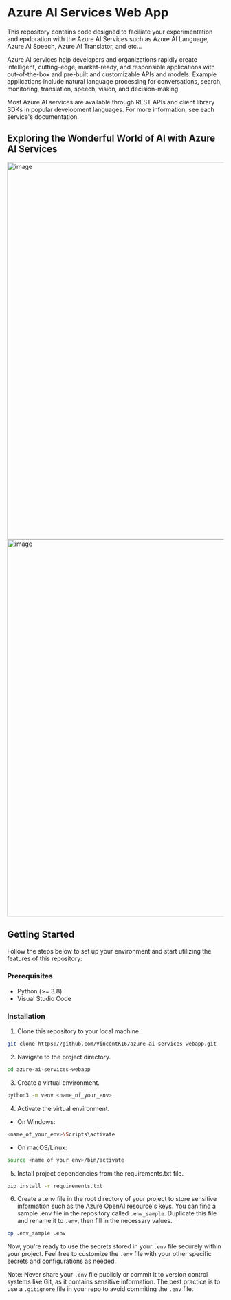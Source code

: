 # Azure AI Services Web App
This repository contains code designed to faciliate your experimentation and epxloration with the Azure AI Services such as Azure AI Language, Azure AI Speech, Azure AI Translator, and etc...

Azure AI services help developers and organizations rapidly create intelligent, cutting-edge, market-ready, and responsible applications with out-of-the-box and pre-built and customizable APIs and models. Example applications include natural language processing for conversations, search, monitoring, translation, speech, vision, and decision-making.

Most Azure AI services are available through REST APIs and client library SDKs in popular development languages. For more information, see each service's documentation.

## Exploring the Wonderful World of AI with Azure AI Services
<img width="878" alt="image" src="https://github.com/user-attachments/assets/63bf51df-fb1e-4c1b-91a0-0e337ec64c51">
<br>
<img width="878" alt="image" src="https://github.com/user-attachments/assets/633d76b6-f70c-4d0a-a724-334eaf95ca2b">


## Getting Started

Follow the steps below to set up your environment and start utilizing the features of this repository:

### Prerequisites

- Python (>= 3.8)
- Visual Studio Code
  
### Installation

1. Clone this repository to your local machine.

```bash
git clone https://github.com/VincentK16/azure-ai-services-webapp.git
```
2. Navigate to the project directory.

```bash
cd azure-ai-services-webapp
```
3. Create a virtual environment.

```bash
python3 -m venv <name_of_your_env>
```
4. Activate the virtual environment.

- On Windows:

```bash
<name_of_your_env>\Scripts\activate
```

- On macOS/Linux:
```bash
source <name_of_your_env>/bin/activate
```
5. Install project dependencies from the requirements.txt file.

```bash
pip install -r requirements.txt
```
6. Create a .env file in the root directory of your project to store sensitive information such as the Azure OpenAI resource's keys. You can find a sample .env file in the repository called `.env_sample`. Duplicate this file and rename it to `.env`, then fill in the necessary values.

```bash
cp .env_sample .env
```

Now, you're ready to use the secrets stored in your `.env` file securely within your project. Feel free to customize the `.env` file with your other specific secrets and configurations as needed.

Note: Never share your `.env` file publicly or commit it to version control systems like Git, as it contains sensitive information. The best practice is to use a `.gitignore` file in your repo to avoid commiting the `.env` file.
